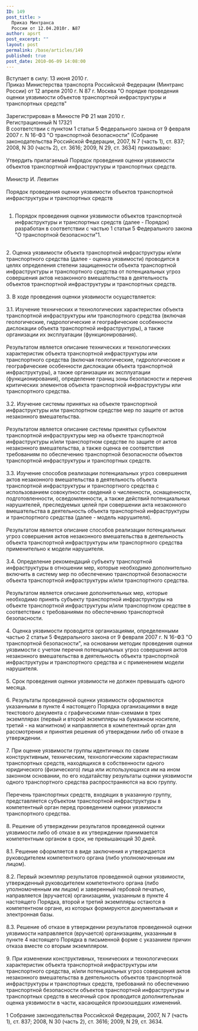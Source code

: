 ```yaml
---
ID: 149
post_title: >
  Приказ Минтранса
  России от 12.04.2010г. №87
author: apsrt
post_excerpt: ""
layout: post
permalink: /base/articles/149
published: true
post_date: 2010-06-09 14:08:00
---
```

Вступает в силу: 13 июня 2010 г.<br />
Приказ Министерства транспорта Российской Федерации (Минтранс России) от 12 апреля 2010 г. N 87 г. Москва &quot;О порядке проведения оценки уязвимости объектов транспортной инфраструктуры и транспортных средств&quot;<br />
 <br />
Зарегистрирован в Минюсте РФ 21 мая 2010 г.<br />
Регистрационный N 17321<br />
В соответствии с пунктом 1 статьи 5 Федерального закона от 9 февраля 2007 г. N 16-ФЗ &quot;О транспортной безопасности&quot; (Собрание законодательства Российской Федерации, 2007, N 7 (часть 1), ст. 837; 2008, N 30 (часть 2), ст. 3616; 2009, N 29, ст. 3634) приказываю:<br />
<br />
Утвердить прилагаемый Порядок проведения оценки уязвимости объектов транспортной инфраструктуры и транспортных средств.<br />
<br />
Министр И. Левитин<br />
<br />
Порядок проведения оценки уязвимости объектов транспортной инфраструктуры и транспортных средств<br />
<br />
1. Порядок проведения оценки уязвимости объектов транспортной инфраструктуры и транспортных средств (далее - Порядок) разработан в соответствии с частью 1 статьи 5 Федерального закона &quot;О транспортной безопасности&quot;1.<br />
<br />
2. Оценка уязвимости объекта транспортной инфраструктуры и/или транспортного средства (далее - оценка уязвимости) проводится в целях определения степени защищенности объекта транспортной инфраструктуры и транспортного средства от потенциальных угроз совершения актов незаконного вмешательства в деятельность объектов транспортной инфраструктуры и транспортных средств.<br />
<br />
3. В ходе проведения оценки уязвимости осуществляется:<br />
<br />
3.1. Изучение технических и технологических характеристик объекта транспортной инфраструктуры или транспортного средства (включая геологические, гидрологические и географические особенности дислокации объекта транспортной инфраструктуры), а также организации их эксплуатации (функционирования).<br />
<br />
Результатом является описание технических и технологических характеристик объекта транспортной инфраструктуры или транспортного средства (включая геологические, гидрологические и географические особенности дислокации объекта транспортной инфраструктуры), а также организации их эксплуатации (функционирования), определение границ зоны безопасности и перечня критических элементов объекта транспортной инфраструктуры или транспортного средства.<br />
<br />
3.2. Изучение системы принятых на объекте транспортной инфраструктуры или транспортном средстве мер по защите от актов незаконного вмешательства.<br />
<br />
Результатом является описание системы принятых субъектом транспортной инфраструктуры мер на объекте транспортной инфраструктуры и/или транспортном средстве по защите от актов незаконного вмешательства, а также оценка ее соответствия требованиям по обеспечению транспортной безопасности объектов транспортной инфраструктуры и транспортных средств.<br />
<br />
3.3. Изучение способов реализации потенциальных угроз совершения актов незаконного вмешательства в деятельность объекта транспортной инфраструктуры и транспортного средства с использованием совокупности сведений о численности, оснащенности, подготовленности, осведомленности, а также действий потенциальных нарушителей, преследуемых целей при совершении акта незаконного вмешательства в деятельность объекта транспортной инфраструктуры и транспортного средства (далее - модель нарушителя).<br />
<br />
Результатом является описание способов реализации потенциальных угроз совершения актов незаконного вмешательства в деятельность объекта транспортной инфраструктуры или транспортного средства применительно к модели нарушителя.<br />
<br />
3.4. Определение рекомендаций субъекту транспортной инфраструктуры в отношении мер, которые необходимо дополнительно включить в систему мер по обеспечению транспортной безопасности объекта транспортной инфраструктуры и/или транспортного средства.<br />
<br />
Результатом является описание дополнительных мер, которые необходимо принять субъекту транспортной инфраструктуры на объекте транспортной инфраструктуры и/или транспортном средстве в соответствии с требованиями по обеспечению транспортной безопасности.<br />
<br />
4. Оценка уязвимости проводится организациями, определенными частью 2 статьи 5 Федерального закона от 9 февраля 2007 г. N 16-ФЗ &quot;О транспортной безопасности&quot;, на основании методик проведения оценки уязвимости с учетом перечня потенциальных угроз совершения актов незаконного вмешательства в деятельность объекта транспортной инфраструктуры и транспортного средства и с применением модели нарушителя.<br />
<br />
5. Срок проведения оценки уязвимости не должен превышать одного месяца.<br />
<br />
6. Результаты проведенной оценки уязвимости оформляются указанными в пункте 4 настоящего Порядка организациями в виде текстового документа с графическими план-схемами в трех экземплярах (первый и второй экземпляры на бумажном носителе, третий - на магнитном) и направляется в компетентный орган для рассмотрения и принятия решения об утверждении либо об отказе в утверждении.<br />
<br />
7. При оценке уязвимости группы идентичных по своим конструктивным, техническим, технологическим характеристикам транспортных средств, находящихся в собственности одного юридического (физического) лица или использующихся им на ином законном основании, по его ходатайству результаты оценки уязвимости одного транспортного средства распространяются на всю группу.<br />
<br />
Перечень транспортных средств, входящих в указанную группу, представляется субъектом транспортной инфраструктуры в компетентный орган перед проведением оценки уязвимости транспортного средства.<br />
<br />
8. Решение об утверждении результатов проведенной оценки уязвимости либо об отказе в их утверждении принимается компетентным органом в срок, не превышающий 30 дней.<br />
<br />
8.1. Решение оформляется в виде заключения и утверждается руководителем компетентного органа (либо уполномоченным им лицом).<br />
<br />
8.2. Первый экземпляр результатов проведенной оценки уязвимости, утвержденный руководителем компетентного органа (либо уполномоченным им лицом) и заверенный гербовой печатью, направляется (вручается) организациям, указанным в пункте 4 настоящего Порядка, второй и третий экземпляры остаются в компетентном органе, из которых формируются документальная и электронная базы.<br />
<br />
8.3. Решение об отказе в утверждении результатов проведенной оценки уязвимости направляется (вручается) организациям, указанным в пункте 4 настоящего Порядка в письменной форме с указанием причин отказа вместе со вторым экземпляром.<br />
<br />
9. При изменении конструктивных, технических и технологических характеристик объекта транспортной инфраструктуры или транспортного средства, и/или потенциальных угроз совершения актов незаконного вмешательства в деятельность объектов транспортной инфраструктуры и транспортных средств, требований по обеспечению транспортной безопасности объектов транспортной инфраструктуры и транспортных средств в месячный срок проводится дополнительная оценка уязвимости в части, касающейся произошедших изменений.<br />
<br />
1 Собрание законодательства Российской Федерации, 2007, N 7 (часть 1), ст. 837; 2008, N 30 (часть 2), ст. 3616; 2009, N 29, ст. 3634.